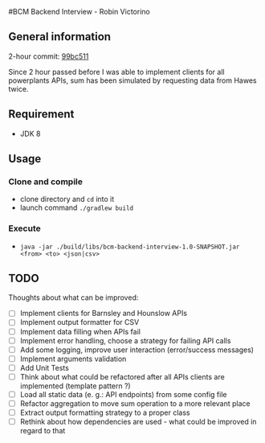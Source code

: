 #BCM Backend Interview - Robin Victorino

## General information

2-hour commit: [99bc511](https://github.com/rvictorino/bcm-backend-interview/commit/99bc511e38ede264e349ffa94638f82bfeccc03c)

Since 2 hour passed before I was able to implement clients for all powerplants APIs, sum has been simulated by requesting data from Hawes twice.

## Requirement
 - JDK 8

## Usage

### Clone and compile
 - clone directory and `cd` into it
 - launch command `./gradlew build`

### Execute
 - `java -jar ./build/libs/bcm-backend-interview-1.0-SNAPSHOT.jar <from> <to> <json|csv>`

## TODO
Thoughts about what can be improved:
 - [ ] Implement clients for Barnsley and Hounslow APIs
 - [ ] Implement output formatter for CSV
 - [ ] Implement data filling when APIs fail
 - [ ] Implement error handling, choose a strategy for failing API calls
 - [ ] Add some logging, improve user interaction (error/success messages)
 - [ ] Implement arguments validation
 - [ ] Add Unit Tests
 - [ ] Think about what could be refactored after all APIs clients are implemented (template pattern ?)
 - [ ] Load all static data (e. g.: API endpoints) from some config file
 - [ ] Refactor aggregation to move sum operation to a more relevant place
 - [ ] Extract output formatting strategy to a proper class
 - [ ] Rethink about how dependencies are used - what could be improved in regard to that